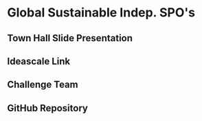 # Global Sustainable Indep. SPO's

## Town Hall Slide Presentation


## Ideascale Link


## Challenge Team


## GitHub Repository



